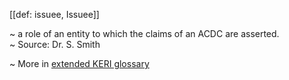 [[def: issuee, Issuee]]

~ a role of an entity to which the claims of an ACDC are asserted.  
~ Source: Dr. S. Smith

~ More in <a href="https://weboftrust.github.io/WOT-terms/docs/glossary/issuee">extended KERI glossary</a>
